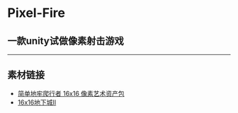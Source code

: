 # Pixel-Fire
## 一款unity试做像素射击游戏
---
## 素材链接
+ [简单地牢爬行者 16x16 像素艺术资产包](https://o-lobster.itch.io/simple-dungeon-crawler-16x16-pixel-pack)
+ [16x16地下城II](https://0x72.itch.io/dungeontileset-ii)
